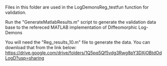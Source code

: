 Files in this folder are used in the LogDemonsReg_testfun function for validation.

Run the "GenerateMatlabResults.m" script to generate the validation data base to the refereced MATLAB implementation of Diffeomorphic Log-Demons

You will need the "Reg_results_10.m" file to generate the data. You can download that from the link below:
https://drive.google.com/drive/folders/1Q5pq5Qf5vdg3Rwg8pY3DXjOBtdOdLogD?usp=sharing
